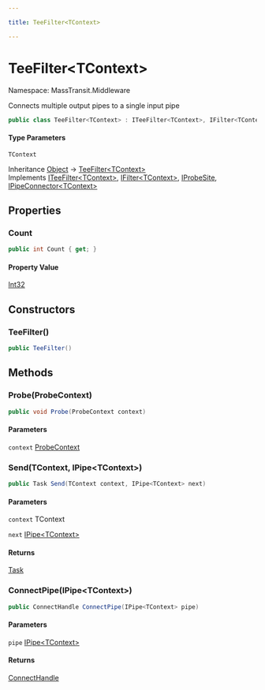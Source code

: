 ```yaml
---

title: TeeFilter<TContext>

---
```


# TeeFilter\<TContext\>

Namespace: MassTransit.Middleware

Connects multiple output pipes to a single input pipe

```csharp
public class TeeFilter<TContext> : ITeeFilter<TContext>, IFilter<TContext>, IProbeSite, IPipeConnector<TContext>
```

#### Type Parameters

`TContext`<br/>

Inheritance [Object](https://learn.microsoft.com/en-us/dotnet/api/system.object) → [TeeFilter\<TContext\>](../masstransit-middleware/teefilter-1)<br/>
Implements [ITeeFilter\<TContext\>](../masstransit-middleware/iteefilter-1), [IFilter\<TContext\>](../../masstransit-abstractions/masstransit/ifilter-1), [IProbeSite](../../masstransit-abstractions/masstransit/iprobesite), [IPipeConnector\<TContext\>](../masstransit-middleware/ipipeconnector-1)

## Properties

### **Count**

```csharp
public int Count { get; }
```

#### Property Value

[Int32](https://learn.microsoft.com/en-us/dotnet/api/system.int32)<br/>

## Constructors

### **TeeFilter()**

```csharp
public TeeFilter()
```

## Methods

### **Probe(ProbeContext)**

```csharp
public void Probe(ProbeContext context)
```

#### Parameters

`context` [ProbeContext](../../masstransit-abstractions/masstransit/probecontext)<br/>

### **Send(TContext, IPipe\<TContext\>)**

```csharp
public Task Send(TContext context, IPipe<TContext> next)
```

#### Parameters

`context` TContext<br/>

`next` [IPipe\<TContext\>](../../masstransit-abstractions/masstransit/ipipe-1)<br/>

#### Returns

[Task](https://learn.microsoft.com/en-us/dotnet/api/system.threading.tasks.task)<br/>

### **ConnectPipe(IPipe\<TContext\>)**

```csharp
public ConnectHandle ConnectPipe(IPipe<TContext> pipe)
```

#### Parameters

`pipe` [IPipe\<TContext\>](../../masstransit-abstractions/masstransit/ipipe-1)<br/>

#### Returns

[ConnectHandle](../../masstransit-abstractions/masstransit/connecthandle)<br/>

